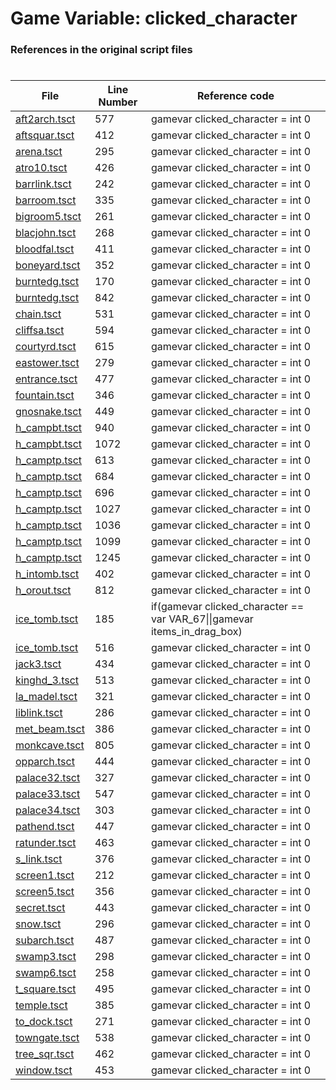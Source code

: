 # Game Variable: clicked_character
### References in the original script files

#

| File | Line Number | Reference code |
| --- | --- | --- |
| [aft2arch.tsct](../../../out/aft2arch.tsct#L577) | 577 | gamevar clicked_character = int 0 |
| [aftsquar.tsct](../../../out/aftsquar.tsct#L412) | 412 | gamevar clicked_character = int 0 |
| [arena.tsct](../../../out/arena.tsct#L295) | 295 | gamevar clicked_character = int 0 |
| [atro10.tsct](../../../out/atro10.tsct#L426) | 426 | gamevar clicked_character = int 0 |
| [barrlink.tsct](../../../out/barrlink.tsct#L242) | 242 | gamevar clicked_character = int 0 |
| [barroom.tsct](../../../out/barroom.tsct#L335) | 335 | gamevar clicked_character = int 0 |
| [bigroom5.tsct](../../../out/bigroom5.tsct#L261) | 261 | gamevar clicked_character = int 0 |
| [blacjohn.tsct](../../../out/blacjohn.tsct#L268) | 268 | gamevar clicked_character = int 0 |
| [bloodfal.tsct](../../../out/bloodfal.tsct#L411) | 411 | gamevar clicked_character = int 0 |
| [boneyard.tsct](../../../out/boneyard.tsct#L352) | 352 | gamevar clicked_character = int 0 |
| [burntedg.tsct](../../../out/burntedg.tsct#L170) | 170 | gamevar clicked_character = int 0 |
| [burntedg.tsct](../../../out/burntedg.tsct#L842) | 842 | gamevar clicked_character = int 0 |
| [chain.tsct](../../../out/chain.tsct#L531) | 531 | gamevar clicked_character = int 0 |
| [cliffsa.tsct](../../../out/cliffsa.tsct#L594) | 594 | gamevar clicked_character = int 0 |
| [courtyrd.tsct](../../../out/courtyrd.tsct#L615) | 615 | gamevar clicked_character = int 0 |
| [eastower.tsct](../../../out/eastower.tsct#L279) | 279 | gamevar clicked_character = int 0 |
| [entrance.tsct](../../../out/entrance.tsct#L477) | 477 | gamevar clicked_character = int 0 |
| [fountain.tsct](../../../out/fountain.tsct#L346) | 346 | gamevar clicked_character = int 0 |
| [gnosnake.tsct](../../../out/gnosnake.tsct#L449) | 449 | gamevar clicked_character = int 0 |
| [h_campbt.tsct](../../../out/h_campbt.tsct#L940) | 940 | gamevar clicked_character = int 0 |
| [h_campbt.tsct](../../../out/h_campbt.tsct#L1072) | 1072 | gamevar clicked_character = int 0 |
| [h_camptp.tsct](../../../out/h_camptp.tsct#L613) | 613 | gamevar clicked_character = int 0 |
| [h_camptp.tsct](../../../out/h_camptp.tsct#L684) | 684 | gamevar clicked_character = int 0 |
| [h_camptp.tsct](../../../out/h_camptp.tsct#L696) | 696 | gamevar clicked_character = int 0 |
| [h_camptp.tsct](../../../out/h_camptp.tsct#L1027) | 1027 | gamevar clicked_character = int 0 |
| [h_camptp.tsct](../../../out/h_camptp.tsct#L1036) | 1036 | gamevar clicked_character = int 0 |
| [h_camptp.tsct](../../../out/h_camptp.tsct#L1099) | 1099 | gamevar clicked_character = int 0 |
| [h_camptp.tsct](../../../out/h_camptp.tsct#L1245) | 1245 | gamevar clicked_character = int 0 |
| [h_intomb.tsct](../../../out/h_intomb.tsct#L402) | 402 | gamevar clicked_character = int 0 |
| [h_orout.tsct](../../../out/h_orout.tsct#L812) | 812 | gamevar clicked_character = int 0 |
| [ice_tomb.tsct](../../../out/ice_tomb.tsct#L185) | 185 | if(gamevar clicked_character == var VAR_67\|\|gamevar items_in_drag_box) |
| [ice_tomb.tsct](../../../out/ice_tomb.tsct#L516) | 516 | gamevar clicked_character = int 0 |
| [jack3.tsct](../../../out/jack3.tsct#L434) | 434 | gamevar clicked_character = int 0 |
| [kinghd_3.tsct](../../../out/kinghd_3.tsct#L513) | 513 | gamevar clicked_character = int 0 |
| [la_madel.tsct](../../../out/la_madel.tsct#L321) | 321 | gamevar clicked_character = int 0 |
| [liblink.tsct](../../../out/liblink.tsct#L286) | 286 | gamevar clicked_character = int 0 |
| [met_beam.tsct](../../../out/met_beam.tsct#L386) | 386 | gamevar clicked_character = int 0 |
| [monkcave.tsct](../../../out/monkcave.tsct#L805) | 805 | gamevar clicked_character = int 0 |
| [opparch.tsct](../../../out/opparch.tsct#L444) | 444 | gamevar clicked_character = int 0 |
| [palace32.tsct](../../../out/palace32.tsct#L327) | 327 | gamevar clicked_character = int 0 |
| [palace33.tsct](../../../out/palace33.tsct#L547) | 547 | gamevar clicked_character = int 0 |
| [palace34.tsct](../../../out/palace34.tsct#L303) | 303 | gamevar clicked_character = int 0 |
| [pathend.tsct](../../../out/pathend.tsct#L447) | 447 | gamevar clicked_character = int 0 |
| [ratunder.tsct](../../../out/ratunder.tsct#L463) | 463 | gamevar clicked_character = int 0 |
| [s_link.tsct](../../../out/s_link.tsct#L376) | 376 | gamevar clicked_character = int 0 |
| [screen1.tsct](../../../out/screen1.tsct#L212) | 212 | gamevar clicked_character = int 0 |
| [screen5.tsct](../../../out/screen5.tsct#L356) | 356 | gamevar clicked_character = int 0 |
| [secret.tsct](../../../out/secret.tsct#L443) | 443 | gamevar clicked_character = int 0 |
| [snow.tsct](../../../out/snow.tsct#L296) | 296 | gamevar clicked_character = int 0 |
| [subarch.tsct](../../../out/subarch.tsct#L487) | 487 | gamevar clicked_character = int 0 |
| [swamp3.tsct](../../../out/swamp3.tsct#L298) | 298 | gamevar clicked_character = int 0 |
| [swamp6.tsct](../../../out/swamp6.tsct#L258) | 258 | gamevar clicked_character = int 0 |
| [t_square.tsct](../../../out/t_square.tsct#L495) | 495 | gamevar clicked_character = int 0 |
| [temple.tsct](../../../out/temple.tsct#L385) | 385 | gamevar clicked_character = int 0 |
| [to_dock.tsct](../../../out/to_dock.tsct#L271) | 271 | gamevar clicked_character = int 0 |
| [towngate.tsct](../../../out/towngate.tsct#L538) | 538 | gamevar clicked_character = int 0 |
| [tree_sqr.tsct](../../../out/tree_sqr.tsct#L462) | 462 | gamevar clicked_character = int 0 |
| [window.tsct](../../../out/window.tsct#L453) | 453 | gamevar clicked_character = int 0 |
